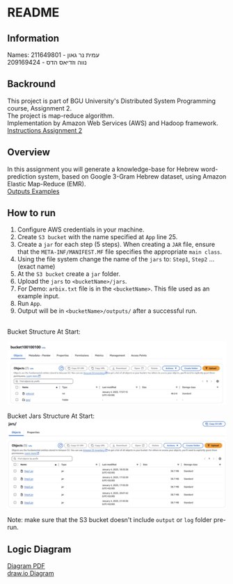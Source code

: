 <!-- Markdown file -->
<!-- In VS code, use ctrl + shift + v to see preview -->
<!-- In IntelliJ, Click the "Preview" icon (top-right) or use Ctrl/Cmd + Shift + A and search for "Markdown Preview." -->

<br/>

# README
## Information
Names:
עמית נר גאון - 211649801
<br/>
נווה וזדיאס הדס - 209169424


## Backround
This project is part of BGU University's Distributed System Programming course, Assignment 2. </br>
The project is map-reduce algorithm. </br>
Implementation by Amazon Web Services (AWS) and Hadoop framework. </br>
[Instructions Assignment 2](resources/Assignment2.pdf)

## Overview
In this assignment you will generate a knowledge-base for Hebrew word-prediction system, based on
Google 3-Gram Hebrew dataset, using Amazon Elastic Map-Reduce (EMR). </br>
[Outputs Examples](resources/OutputsExamples)

## How to run
1. Configure AWS credentials in your machine.
2. Create `S3 bucket` with the name specified at `App` line 25.
3. Create a `jar` for each step (5 steps). When creating a `JAR` file, ensure that the `META-INF/MANIFEST.MF` file specifies the appropriate `main class`.
4. Using the file system change the name of the `jars` to: `Step1`, `Step2` ... (exact name)
5. At the `S3 bucket` create a `jar` folder.
6. Upload the `jars` to `<bucketName>/jars`.
7. For Demo: `arbix.txt` file is in the `<bucketName>`. This file used as an example input.
8. Run `App`.
9. Output will be in `<bucketName>/outputs/` after a successful run.

<br/>
Bucket Structure At Start:

![BucketStructure](resources/Photos/BucketStructure.jpg)

Bucket Jars Structure At Start:
![Bucket](resources/Photos/BucketJarsStructure.jpg)

Note: make sure that the S3 bucket doesn't include `output` or `log` folder pre-run.


## Logic Diagram
[Diagram PDF](resources/A2_Logic_Diagram.pdf) <br/>
[draw.io Diagram](https://drive.google.com/file/d/1VjUymYuY0KmfWGZVFDFdpoWrRNe8jw-8/view?usp=sharing) </br>



